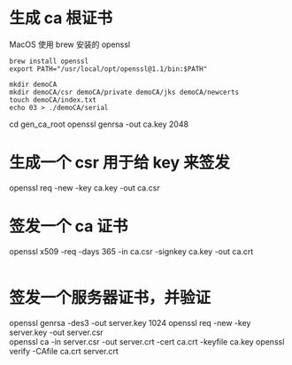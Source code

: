 # 生成 ca 根证书

MacOS 使用 brew 安装的 openssl
```
brew install openssl
export PATH="/usr/local/opt/openssl@1.1/bin:$PATH"  

mkdir demoCA
mkdir demoCA/csr demoCA/private demoCA/jks demoCA/newcerts
touch demoCA/index.txt
echo 03 > ./demoCA/serial
```
cd gen_ca_root
openssl genrsa -out ca.key 2048
# 生成一个 csr 用于给 key 来签发
openssl req -new -key ca.key -out ca.csr
# 签发一个 ca 证书
openssl x509 -req -days 365 -in ca.csr -signkey ca.key -out ca.crt
```

```
# 签发一个服务器证书，并验证
openssl genrsa -des3 -out server.key 1024
openssl req -new -key server.key -out server.csr    
openssl ca -in server.csr -out server.crt -cert ca.crt -keyfile ca.key
openssl verify -CAfile ca.crt server.crt
```